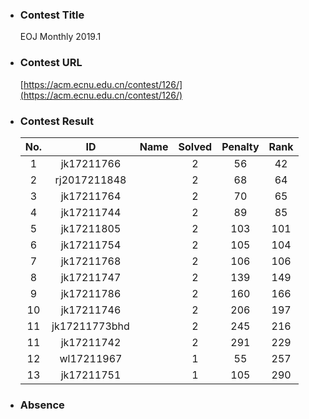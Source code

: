 * ### Contest Title
    EOJ Monthly 2019.1
* ### Contest URL
    [https://acm.ecnu.edu.cn/contest/126/](https://acm.ecnu.edu.cn/contest/126/)
* ### Contest Result
    |No.    | ID | Name | Solved | Penalty | Rank |
    |:-:  |:-:|:-:|:-:|:-:|:-:|
    | 1| jk17211766 |  | 2 | 56  | 42|
    |2| rj2017211848 | |2  |68  |64|
    |3| jk17211764 | |2 | 70|65 |
    |4|jk17211744 | |2 | 89| 85|
    |5|jk17211805|  | 2| 103| 101|
    |6|jk17211754|  |2 | 105| 104|
    |7|jk17211768|  |2 | 106| 106|
    |8|jk17211747|  |2 | 139| 149|
    |9|jk17211786|  |2 | 160| 166|
    |10|jk17211746|  |2 | 206| 197|
    |11|jk17211773bhd|  |2 | 245| 216|
    |11|jk17211742|  |2 | 291| 229|
    |12|wl17211967|  |1 | 55 | 257|
    |13|jk17211751|  |1 | 105 | 290|








* ### Absence
     


